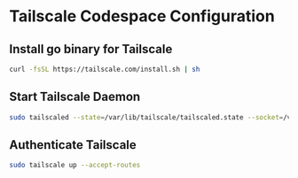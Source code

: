 # Tailscale Codespace Configuration

## Install go binary for Tailscale

```bash
curl -fsSL https://tailscale.com/install.sh | sh
```

## Start Tailscale Daemon

```bash
sudo tailscaled --state=/var/lib/tailscale/tailscaled.state --socket=/var/run/tailscale/tailscaled.sock &
```

## Authenticate Tailscale

```bash
sudo tailscale up --accept-routes
```
